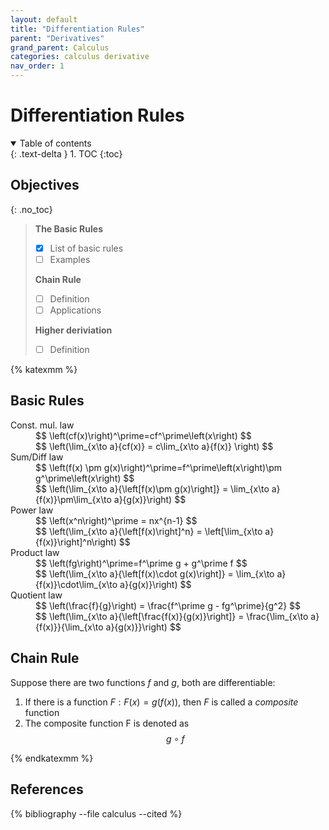 ```yaml
---
layout: default
title: "Differentiation Rules"
parent: "Derivatives"
grand_parent: Calculus
categories: calculus derivative
nav_order: 1
---
```


# Differentiation Rules

<details open markdown="block">
  <summary>
    Table of contents
  </summary>
  {: .text-delta }
1. TOC
{:toc}
</details>

## Objectives
{: .no_toc}

> **The Basic Rules**
>
> - [x] List of basic rules
> - [ ] Examples
>
> **Chain Rule**
>
> - [ ] Definition
> - [ ] Applications
>
> **Higher deriviation**
>
> - [ ] Definition

{% katexmm %}

## Basic Rules

<dl>
  <dt>Const. mul. law</dt>
  <dd>
    $$
    \left(cf(x)\right)^\prime=cf^\prime\left(x\right)
    $$
  </dd>
  <dd>
    $$
    \left(\lim_{x\to a}{cf(x)} = c\lim_{x\to a}{f(x)} \right)
    $$
  </dd>
  <dt>Sum/Diff law</dt>
  <dd>
    $$
    \left(f(x) \pm g(x)\right)^\prime=f^\prime\left(x\right)\pm g^\prime\left(x\right)
    $$
  </dd>
  <dd>
    $$
    \left(\lim_{x\to a}{\left[f(x)\pm g(x)\right]} = \lim_{x\to a}{f(x)}\pm\lim_{x\to a}{g(x)}\right)
    $$
  </dd>
  <dt>Power law</dt>
  <dd>
    $$
    \left(x^n\right)^\prime = nx^{n-1}
    $$
  </dd>
  <dd>
    $$
    \left(\lim_{x\to a}{\left[f(x)\right]^n} = \left[\lim_{x\to a}{f(x)}\right]^n\right)
    $$
  </dd>
  <dt>Product law</dt>
  <dd>
    $$
    \left(fg\right)^\prime=f^\prime g + g^\prime f
    $$
  </dd>
  <dd>
    $$
    \left(\lim_{x\to a}{\left[f(x)\cdot g(x)\right]} = \lim_{x\to a}{f(x)}\cdot\lim_{x\to a}{g(x)}\right)
    $$
  </dd>
  <dt>Quotient law</dt>
  <dd>
    $$
    \left(\frac{f}{g}\right) = \frac{f^\prime g - fg^\prime}{g^2}
    $$
  </dd>
  <dd>
    $$
    \left(\lim_{x\to a}{\left[\frac{f(x)}{g(x)}\right]} = \frac{\lim_{x\to a}{f(x)}}{\lim_{x\to a}{g(x)}}\right)
    $$
  </dd>
</dl>

## Chain Rule

Suppose there are two functions $f$ and $g$, both are differentiable:

1. If there is a function $F: F(x) = g(f(x))$, then $F$ is called a *composite* function
2. The composite function F is denoted as $$g\circ f$$

{% endkatexmm %}

## References

{% bibliography --file calculus --cited %}

[fig3_trig_function]: /assets/images/calculus/trig_functions.jpg "Trigometric functions"
[trig_review]: https://tutorial.math.lamar.edu/Classes/CalcI/TrigFcns.aspx
